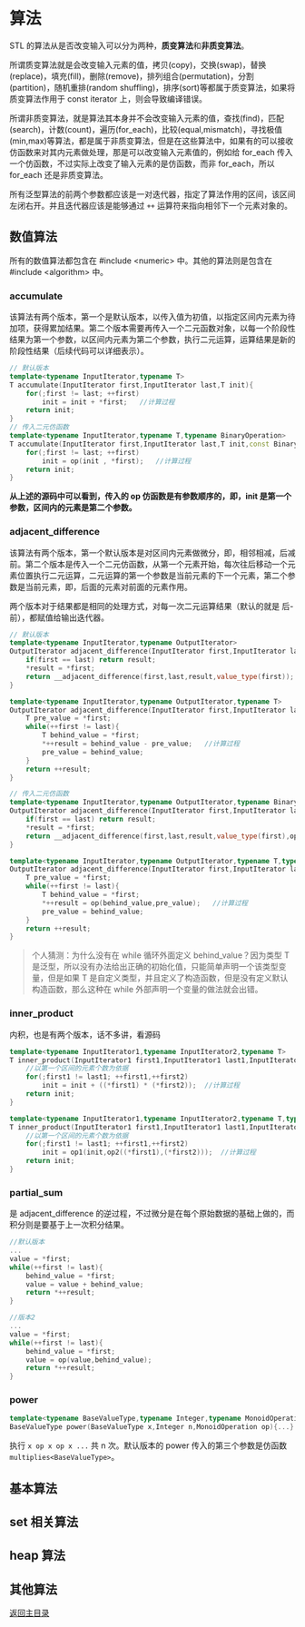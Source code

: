 # 算法

STL 的算法从是否改变输入可以分为两种，**质变算法**和**非质变算法**。

所谓质变算法就是会改变输入元素的值，拷贝(copy)，交换(swap)，替换(replace)，填充(fill)，删除(remove)，排列组合(permutation)，分割(partition)，随机重排(random shuffling)，排序(sort)等都属于质变算法，如果将质变算法作用于 const iterator 上，则会导致编译错误。

所谓非质变算法，就是算法其本身并不会改变输入元素的值，查找(find)，匹配(search)，计数(count)，遍历(for_each)，比较(equal,mismatch)，寻找极值(min,max)等算法，都是属于非质变算法，但是在这些算法中，如果有的可以接收仿函数来对其内元素做处理，那是可以改变输入元素值的，例如给 for_each 传入一个仿函数，不过实际上改变了输入元素的是仿函数，而非 for_each，所以 for_each 还是非质变算法。

所有泛型算法的前两个参数都应该是一对迭代器，指定了算法作用的区间，该区间左闭右开。并且迭代器应该是能够通过 `++` 运算符来指向相邻下一个元素对象的。

## 数值算法

所有的数值算法都包含在 #include \<numeric\> 中。其他的算法则是包含在 #include \<algorithm\> 中。

### accumulate

该算法有两个版本，第一个是默认版本，以传入值为初值，以指定区间内元素为待加项，获得累加结果。第二个版本需要再传入一个二元函数对象，以每一个阶段性结果为第一个参数，以区间内元素为第二个参数，执行二元运算，运算结果是新的阶段性结果（后续代码可以详细表示）。

```c++
// 默认版本
template<typename InputIterator,typename T>
T accumulate(InputIterator first,InputIterator last,T init){
    for(;first != last; ++first)
        init = init + *first;   //计算过程
    return init;
}
// 传入二元仿函数
template<typename InputIterator,typename T,typename BinaryOperation>
T accumulate(InputIterator first,InputIterator last,T init,const BinaryOperation& op){
    for(;first != last; ++first)
        init = op(init , *first);   //计算过程
    return init;
}
```

**从上述的源码中可以看到，传入的 op 仿函数是有参数顺序的，即，init 是第一个参数，区间内的元素是第二个参数。**

### adjacent_difference

该算法有两个版本，第一个默认版本是对区间内元素做微分，即，相邻相减，后减前。第二个版本是传入一个二元仿函数，从第一个元素开始，每次往后移动一个元素位置执行二元运算，二元运算的第一个参数是当前元素的下一个元素，第二个参数是当前元素，即，后面的元素对前面的元素作用。

两个版本对于结果都是相同的处理方式，对每一次二元运算结果（默认的就是 后-前），都赋值给输出迭代器。

```c++
// 默认版本
template<typename InputIterator,typename OutputIterator>
OutputIterator adjacent_difference(InputIterator first,InputIterator last,OutputIterator result){
    if(first == last) return result;
    *result = *first;
    return __adjacent_difference(first,last,result,value_type(first));
}

template<typename InputIterator,typename OutputIterator,typename T>
OutputIterator adjacent_difference(InputIterator first,InputIterator last,OutputIterator result,T*){
    T pre_value = *first;
    while(++first != last){
        T behind_value = *first;
        *++result = behind_value - pre_value;   //计算过程
        pre_value = behind_value;
    }
    return ++result;
}

// 传入二元仿函数
template<typename InputIterator,typename OutputIterator,typename BinaryOperation>
OutputIterator adjacent_difference(InputIterator first,InputIterator last,OutputIterator result,const BinaryOperation& op){
    if(first == last) return result;
    *result = *first;
    return __adjacent_difference(first,last,result,value_type(first),op);
}

template<typename InputIterator,typename OutputIterator,typename T,typename BinaryOperation>
OutputIterator adjacent_difference(InputIterator first,InputIterator last,OutputIterator result,T*,const BinaryOperation& op){
    T pre_value = *first;
    while(++first != last){
        T behind_value = *first;
        *++result = op(behind_value,pre_value);   //计算过程
        pre_value = behind_value;
    }
    return ++result;
}
```

> 个人猜测：为什么没有在 while 循环外面定义 behind_value？因为类型 T 是泛型，所以没有办法给出正确的初始化值，只能简单声明一个该类型变量，但是如果 T 是自定义类型，并且定义了构造函数，但是没有定义默认构造函数，那么这种在 while 外部声明一个变量的做法就会出错。

### inner_product

内积，也是有两个版本，话不多讲，看源码

```c++
template<typename InputIterator1,typename InputIterator2,typename T>
T inner_product(InputIterator1 first1,InputIterator1 last1,InputIterator2 first2, T init){
    //以第一个区间的元素个数为依据
    for(;first1 != last1; ++first1,++first2)
        init = init + ((*first1) * (*first2));  //计算过程
    return init;
}

template<typename InputIterator1,typename InputIterator2,typename T,typename BinaryOperation1,typename BinaryOperation2>
T inner_product(InputIterator1 first1,InputIterator1 last1,InputIterator2 first2, T init,BinaryOperation1 op1, BinaryOperation2 op2){
    //以第一个区间的元素个数为依据
    for(;first1 != last1; ++first1,++first2)
        init = op1(init,op2((*first1),(*first2)));  //计算过程
    return init;
}
```

### partial_sum

是 adjacent_difference 的逆过程，不过微分是在每个原始数据的基础上做的，而积分则是要基于上一次积分结果。

```c++
//默认版本
...
value = *first;
while(++first != last){
    behind_value = *first;
    value = value + behind_value;
    return *++result;
}

//版本2
...
value = *first;
while(++first != last){
    behind_value = *first;
    value = op(value,behind_value);
    return *++result;
}
```

### power

```c++
template<typename BaseValueType,typename Integer,typename MonoidOperation>
BaseValueType power(BaseValueType x,Integer n,MonoidOperation op){...}
```

执行 `x op x op x ...` 共 n 次。默认版本的 power 传入的第三个参数是仿函数 `multiplies<BaseValueType>`。

## 基本算法

## set 相关算法

## heap 算法

## 其他算法

[返回主目录](../../README.md)